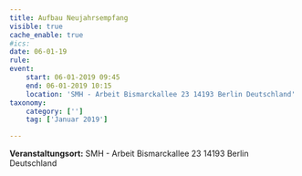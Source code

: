 ```yaml
---
title: Aufbau Neujahrsempfang
visible: true
cache_enable: true
#ics: 
date: 06-01-19
rule: 
event:
	start: 06-01-2019 09:45
	end: 06-01-2019 10:15
	location: 'SMH - Arbeit Bismarckallee 23 14193‎ Berlin Deutschland'
taxonomy:
	category: ['']
	tag: ['Januar 2019']

---
```




**Veranstaltungsort:** SMH - Arbeit
Bismarckallee 23
14193‎ Berlin
Deutschland

